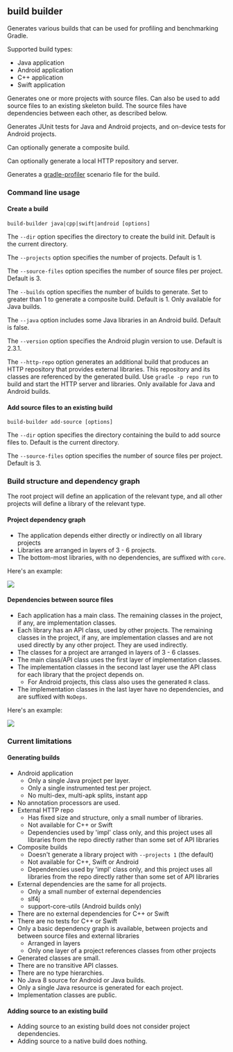 ## build builder

Generates various builds that can be used for profiling and benchmarking Gradle.

Supported build types:

- Java application
- Android application
- C++ application
- Swift application

Generates one or more projects with source files. Can also be used to add source files to an existing skeleton build. 
The source files have dependencies between each other, as described below.

Generates JUnit tests for Java and Android projects, and on-device tests for Android projects.

Can optionally generate a composite build.

Can optionally generate a local HTTP repository and server.

Generates a [gradle-profiler](https://www.github.com/gradle/gradle-profiler) scenario file for the build.

### Command line usage

#### Create a build

`build-builder java|cpp|swift|android [options]`

The `--dir` option specifies the directory to create the build init. Default is the current directory.

The `--projects` option specifies the number of projects. Default is 1.

The `--source-files` option specifies the number of source files per project. Default is 3.

The `--builds` option specifies the number of builds to generate. Set to greater than 1 to generate a composite build. Default is 1. Only available for Java builds.

The `--java` option includes some Java libraries in an Android build. Default is false. 

The `--version` option specifies the Android plugin version to use. Default is 2.3.1.

The `--http-repo` option generates an additional build that produces an HTTP repository that provides external libraries. This repository and its classes are referenced by the generated build. Use `gradle -p repo run` to build and start the HTTP server and libraries. Only available for Java and Android builds.

#### Add source files to an existing build

`build-builder add-source [options]`

The `--dir` option specifies the directory containing the build to add source files to. Default is the current directory.

The `--source-files` option specifies the number of source files per project. Default is 3.

### Build structure and dependency graph

The root project will define an application of the relevant type, and all other projects will define a library of the relevant type. 

#### Project dependency graph

- The application depends either directly or indirectly on all library projects
- Libraries are arranged in layers of 3 - 6 projects.
- The bottom-most libraries, with no dependencies, are suffixed with `core`.

Here's an example: 

<img src="https://rawgit.com/adammurdoch/build-builder/master/src/doc/projects.svg">
           
#### Dependencies between source files

- Each application has a main class. The remaining classes in the project, if any, are implementation classes.
- Each library has an API class, used by other projects. The remaining classes in the project, if any, are implementation classes and are not used directly by any other project. They are used indirectly.
- The classes for a project are arranged in layers of 3 - 6 classes.
- The main class/API class uses the first layer of implementation classes.
- The implementation classes in the second last layer use the API class for each library that the project depends on.
    - For Android projects, this class also uses the generated `R` class.
- The implementation classes in the last layer have no dependencies, and are suffixed with `NoDeps`.

Here's an example:

<img src="https://rawgit.com/adammurdoch/build-builder/master/src/doc/sources.svg">

### Current limitations

#### Generating builds

- Android application 
    - Only a single Java project per layer.
    - Only a single instrumented test per project.
    - No multi-dex, multi-apk splits, instant app
- No annotation processors are used.
- External HTTP repo
    - Has fixed size and structure, only a small number of libraries.
    - Not available for C++ or Swift
    - Dependencies used by 'impl' class only, and this project uses all libraries from the repo directly rather than some set of API libraries
- Composite builds
    - Doesn't generate a library project with `--projects 1` (the default)
    - Not available for C++, Swift or Android
    - Dependencies used by 'impl' class only, and this project uses all libraries from the repo directly rather than some set of API libraries
- External dependencies are the same for all projects.
    - Only a small number of external dependencies
    - slf4j
    - support-core-utils (Android builds only)
- There are no external dependencies for C++ or Swift
- There are no tests for C++ or Swift
- Only a basic dependency graph is available, between projects and between source files and external libraries
    - Arranged in layers 
    - Only one layer of a project references classes from other projects
- Generated classes are small.
- There are no transitive API classes. 
- There are no type hierarchies.
- No Java 8 source for Android or Java builds.
- Only a single Java resource is generated for each project.
- Implementation classes are public.

#### Adding source to an existing build

- Adding source to an existing build does not consider project dependencies.
- Adding source to a native build does nothing.

